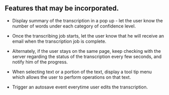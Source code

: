 ## Features that may be incorporated.

- Display summary of the transcription in a pop up - let the user know the number of words under each category of confidence level.

- Once the transcribing job starts, let the user know that he will receive an email when the transcription job is complete.

- Alternately, if the user stays on the same page, keep checking with the server regarding the status of the transcription every few seconds, and notify him of the progress.

- When selecting text or a portion of the text, display a tool tip menu which allows the user to perform operations on that text.

- Trigger an autosave event everytime user edits the transcription.

